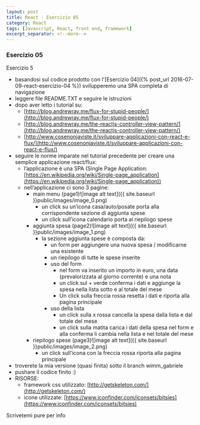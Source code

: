 ```yaml
---
layout: post
title: React - Esercizio 05
category: React
tags: [Javascript, React, front end, framework]
excerpt_separator: <!--more-->
---
```


### Esercizio 05

Esercizio 5
<!--more-->

* basandosi sul codice prodotto con l'[Esercizio 04]({% post_url 2016-07-09-react-esercizio-04 %}) svilupperemo una SPA completa di navigazione
* leggere file README.TXT e seguire le istruzioni
* dopo aver letto i tutorial su:
    * [http://blog.andrewray.me/flux-for-stupid-people/](http://blog.andrewray.me/flux-for-stupid-people/)
    * [http://blog.andrewray.me/the-reactjs-controller-view-pattern/](http://blog.andrewray.me/the-reactjs-controller-view-pattern/)
    * [http://www.cosenonjaviste.it/sviluppare-applicazioni-con-react-e-flux/](http://www.cosenonjaviste.it/sviluppare-applicazioni-con-react-e-flux/)
* seguire le norme imparate nel tutorial precedente per creare una semplice applicazione react/flux:
    * l’applicazione è una SPA (Single Page Application: [https://en.wikipedia.org/wiki/Single-page_application](https://en.wikipedia.org/wiki/Single-page_application))
    * nell’applicazione ci sono 3 pagine:
        * main menu (page1)![image alt text]({{ site.baseurl }}public/images/image_0.png)
            * un click su un’icona casa/auto/posate porta alla corrispondente sezione di aggiunta spese
            * un click sull’icona calendario porta al riepilogo spese
        * aggiunta spesa (page2)![image alt text]({{ site.baseurl }}public/images/image_1.png)
            * la sezione aggiunta spese è composta da:
                * un form per aggiungere una nuova spesa / modificarne una esistente
                * un riepilogo di tutte le spese inserite
                * uso del form
                    * nel form va inserito un importo in euro, una data (prevalorizzata al giorno corrente) e una nota
                    * un click sul + verde conferma i dati e aggiunge la spesa nella lista sotto e al totale del mese
                    * Un click sulla freccia rossa resetta i dati e riporta alla pagina principale
                * uso della lista
                    * un click sulla x rossa cancella la spesa dalla lista e dal totale del mese
                    * un click sulla matita carica i dati della spesa nel form e alla conferma li cambia nella lista e nel totale del mese
        * riepilogo spese (page3)![image alt text]({{ site.baseurl }}public/images/image_2.png)
            * un click sull’icona con la freccia rossa riporta alla pagina principale
* troverete la mia versione (quasi finita) sotto il branch wimm_gabriele
* pushare il codice finito :)
* RISORSE:
    * framework css utilizzato: [http://getskeleton.com/](http://getskeleton.com/)
    * icone utilizzate: [https://www.iconfinder.com/iconsets/bitsies](https://www.iconfinder.com/iconsets/bitsies)

Scrivetemi pure per info
